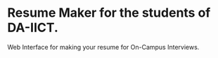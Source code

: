 # Resume Maker for the students of DA-IICT.
Web Interface for making your resume for On-Campus Interviews.
